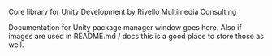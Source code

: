 Core library for Unity Development by Rivello Multimedia Consulting

Documentation for Unity package manager window goes here.
Also if images are used in README.md / docs this is a good place to store those as well.

